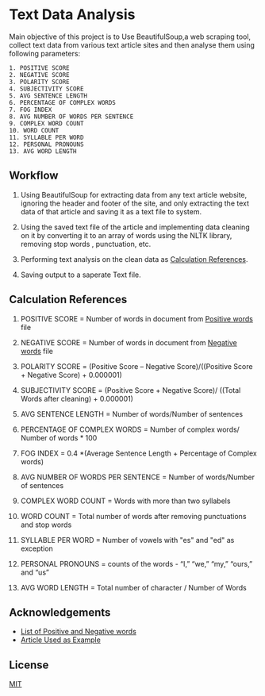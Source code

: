
# Text Data Analysis 

Main objective of this project is to Use BeautifulSoup,a web scraping tool, collect text data from various text article sites and then analyse them using following parameters:

    1. POSITIVE SCORE
    2. NEGATIVE SCORE
    3. POLARITY SCORE
    4. SUBJECTIVITY SCORE
    5. AVG SENTENCE LENGTH
    6. PERCENTAGE OF COMPLEX WORDS
    7. FOG INDEX
    8. AVG NUMBER OF WORDS PER SENTENCE
    9. COMPLEX WORD COUNT
    10. WORD COUNT
    11. SYLLABLE PER WORD
    12. PERSONAL PRONOUNS
    13. AVG WORD LENGTH





## Workflow

1. Using BeautifulSoup for extracting data from any text article website, ignoring the header and footer of the site, and only extracting the text data of that article and saving it as a text file to system.

2. Using the saved text file of the article and implementing data cleaning on it by converting it to an array of words using the NLTK library, removing stop words , punctuation, etc.

3. Performing text analysis on the clean data as [Calculation References](https://github.com/chayangirdhar/Text-Data-Analysis-/edit/main/README.md#calculation-references).

4. Saving output to a saperate Text file.


## Calculation References 

1. POSITIVE SCORE = Number of words in document from [Positive words](Text-Data-Analysis/positive-words.txt) file

2. NEGATIVE SCORE = Number of words in document from [Negative words](Text-Data-Analysis/negative-words.txt) file

3. POLARITY SCORE = (Positive Score – Negative Score)/((Positive Score + Negative Score) + 0.000001)

4. SUBJECTIVITY SCORE = (Positive Score + Negative Score)/ ((Total Words after cleaning) + 0.000001)

5. AVG SENTENCE LENGTH = Number of words/Number of sentences

6. PERCENTAGE OF COMPLEX WORDS = Number of complex words/ Number of words * 100

7. FOG INDEX = 0.4 *(Average Sentence Length + Percentage of Complex words)

8. AVG NUMBER OF WORDS PER SENTENCE = Number of words/Number of sentences

9. COMPLEX WORD COUNT = Words with more than two syllabels

10. WORD COUNT = Total number of words after removing punctuations and stop words

11. SYLLABLE PER WORD = Number of vowels with "es" and "ed" as exception

12. PERSONAL PRONOUNS =  counts of the words - “I,” “we,” “my,” “ours,” and “us”

13. AVG WORD LENGTH = Total number of character / Number of Words


## Acknowledgements

 - [List of Positive and Negative words](http://www.cs.uic.edu/~liub/FBS/opinion-lexicon-English.rar)
 - [Article Used as Example](https://insights.blackcoffer.com/how-to-protect-future-data-and-its-privacy-blackcoffer/)


## License

[MIT](https://choosealicense.com/licenses/mit/)


